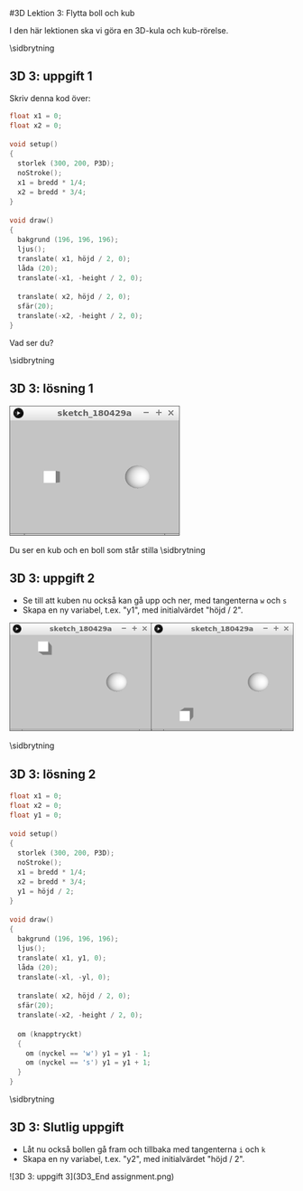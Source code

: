 #3D Lektion 3: Flytta boll och kub

I den här lektionen ska vi göra en 3D-kula och kub-rörelse.

\sidbrytning

## 3D 3: uppgift 1

Skriv denna kod över:

```c++
float x1 = 0;
float x2 = 0;

void setup()
{
  storlek (300, 200, P3D);
  noStroke();
  x1 = bredd * 1/4;
  x2 = bredd * 3/4;
}

void draw()
{
  bakgrund (196, 196, 196);
  ljus();
  translate( x1, höjd / 2, 0);
  låda (20);
  translate(-x1, -height / 2, 0);

  translate( x2, höjd / 2, 0);
  sfär(20);
  translate(-x2, -height / 2, 0);
}
```

Vad ser du?

\sidbrytning

## 3D 3: lösning 1

![3D 3: lösning 1](3D3_1.png)

Du ser en kub och en boll som står stilla
\sidbrytning

## 3D 3: uppgift 2

 * Se till att kuben nu också kan gå upp och ner, med tangenterna `w` och `s`
 * Skapa en ny variabel, t.ex. "y1", med initialvärdet "höjd / 2".

![3D 3: kommando 2](3D3_2.png)

\sidbrytning

## 3D 3: lösning 2

```c++
float x1 = 0;
float x2 = 0;
float y1 = 0;

void setup()
{
  storlek (300, 200, P3D);
  noStroke();
  x1 = bredd * 1/4;
  x2 = bredd * 3/4;
  y1 = höjd / 2;
}

void draw()
{
  bakgrund (196, 196, 196);
  ljus();
  translate( x1, y1, 0);
  låda (20);
  translate(-xl, -yl, 0);

  translate( x2, höjd / 2, 0);
  sfär(20);
  translate(-x2, -height / 2, 0);
  
  om (knapptryckt)
  {
    om (nyckel == 'w') y1 = y1 - 1;
    om (nyckel == 's') y1 = y1 + 1;
  }
}
```

\sidbrytning

## 3D 3: Slutlig uppgift

 * Låt nu också bollen gå fram och tillbaka med tangenterna `i` och `k`
 * Skapa en ny variabel, t.ex. "y2", med initialvärdet "höjd / 2".


![3D 3: uppgift 3](3D3_End assignment.png)
